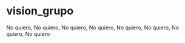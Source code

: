 # vision_grupo

No quiero, No quiero, No quiero, No quiero, No quiero,
No quiero, No quiero, No quiero
